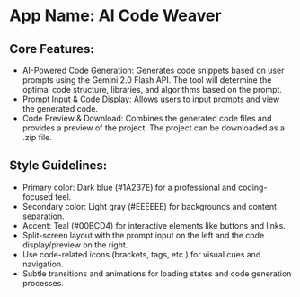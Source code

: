 # **App Name**: AI Code Weaver

## Core Features:

- AI-Powered Code Generation: Generates code snippets based on user prompts using the Gemini 2.0 Flash API. The tool will determine the optimal code structure, libraries, and algorithms based on the prompt.
- Prompt Input & Code Display: Allows users to input prompts and view the generated code.
- Code Preview & Download: Combines the generated code files and provides a preview of the project. The project can be downloaded as a .zip file.

## Style Guidelines:

- Primary color: Dark blue (#1A237E) for a professional and coding-focused feel.
- Secondary color: Light gray (#EEEEEE) for backgrounds and content separation.
- Accent: Teal (#00BCD4) for interactive elements like buttons and links.
- Split-screen layout with the prompt input on the left and the code display/preview on the right.
- Use code-related icons (brackets, tags, etc.) for visual cues and navigation.
- Subtle transitions and animations for loading states and code generation processes.